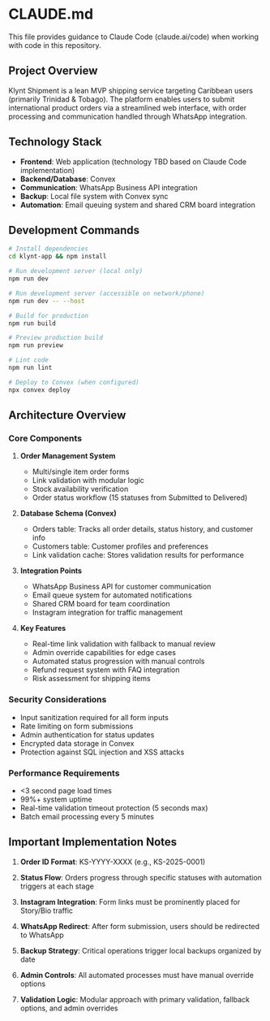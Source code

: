 # CLAUDE.md

This file provides guidance to Claude Code (claude.ai/code) when working with code in this repository.

## Project Overview

Klynt Shipment is a lean MVP shipping service targeting Caribbean users (primarily Trinidad & Tobago). The platform enables users to submit international product orders via a streamlined web interface, with order processing and communication handled through WhatsApp integration.

## Technology Stack

- **Frontend**: Web application (technology TBD based on Claude Code implementation)
- **Backend/Database**: Convex
- **Communication**: WhatsApp Business API integration
- **Backup**: Local file system with Convex sync
- **Automation**: Email queuing system and shared CRM board integration

## Development Commands

```bash
# Install dependencies
cd klynt-app && npm install

# Run development server (local only)
npm run dev

# Run development server (accessible on network/phone)
npm run dev -- --host

# Build for production
npm run build

# Preview production build
npm run preview

# Lint code
npm run lint

# Deploy to Convex (when configured)
npx convex deploy
```

## Architecture Overview

### Core Components

1. **Order Management System**
   - Multi/single item order forms
   - Link validation with modular logic
   - Stock availability verification
   - Order status workflow (15 statuses from Submitted to Delivered)

2. **Database Schema (Convex)**
   - Orders table: Tracks all order details, status history, and customer info
   - Customers table: Customer profiles and preferences
   - Link validation cache: Stores validation results for performance

3. **Integration Points**
   - WhatsApp Business API for customer communication
   - Email queue system for automated notifications
   - Shared CRM board for team coordination
   - Instagram integration for traffic management

4. **Key Features**
   - Real-time link validation with fallback to manual review
   - Admin override capabilities for edge cases
   - Automated status progression with manual controls
   - Refund request system with FAQ integration
   - Risk assessment for shipping items

### Security Considerations

- Input sanitization required for all form inputs
- Rate limiting on form submissions
- Admin authentication for status updates
- Encrypted data storage in Convex
- Protection against SQL injection and XSS attacks

### Performance Requirements

- <3 second page load times
- 99%+ system uptime
- Real-time validation timeout protection (5 seconds max)
- Batch email processing every 5 minutes

## Important Implementation Notes

1. **Order ID Format**: KS-YYYY-XXXX (e.g., KS-2025-0001)

2. **Status Flow**: Orders progress through specific statuses with automation triggers at each stage

3. **Instagram Integration**: Form links must be prominently placed for Story/Bio traffic

4. **WhatsApp Redirect**: After form submission, users should be redirected to WhatsApp

5. **Backup Strategy**: Critical operations trigger local backups organized by date

6. **Admin Controls**: All automated processes must have manual override options

7. **Validation Logic**: Modular approach with primary validation, fallback options, and admin overrides